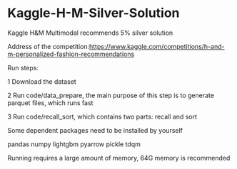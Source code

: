 # Kaggle-H-M-Silver-Solution

Kaggle H&amp;M Multimodal recommends 5% silver solution

Address of the competition:https://www.kaggle.com/competitions/h-and-m-personalized-fashion-recommendations

Run steps:

1 Download the dataset

2 Run code/data_prepare, the main purpose of this step is to generate parquet files, which runs fast

3 Run code/recall_sort, which contains two parts: recall and sort

Some dependent packages need to be installed by yourself

pandas
numpy
lightgbm
pyarrow
pickle
tdqm

Running requires a large amount of memory, 64G memory is recommended
